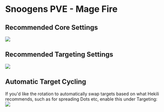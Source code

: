 # Snoogens PVE - Mage Fire
## Recommended Core Settings  
![](https://i.imgur.com/RUbKtIW.png)   

## Recommended Targeting Settings  
![](https://i.imgur.com/ogJ10UJ.png)  

## Automatic Target Cycling  
If you'd like the rotation to automatically swap targets based on what Hekili recommends, such as for spreading Dots etc, enable this under Targeting:  
![](https://i.imgur.com/1rDyIp7.png)  